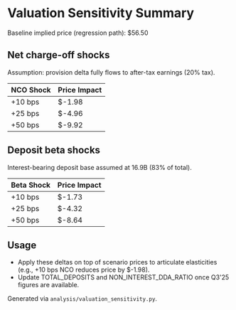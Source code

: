 # Valuation Sensitivity Summary

Baseline implied price (regression path): $56.50

## Net charge-off shocks

Assumption: provision delta fully flows to after-tax earnings (20% tax).

| NCO Shock | Price Impact |
|-----------|--------------|
| +10 bps | $-1.98 |
| +25 bps | $-4.96 |
| +50 bps | $-9.92 |

## Deposit beta shocks

Interest-bearing deposit base assumed at 16.9B (83% of total).

| Beta Shock | Price Impact |
|------------|--------------|
| +10 bps | $-1.73 |
| +25 bps | $-4.32 |
| +50 bps | $-8.64 |

## Usage

- Apply these deltas on top of scenario prices to articulate elasticities (e.g., +10 bps NCO reduces price by $-1.98).
- Update TOTAL_DEPOSITS and NON_INTEREST_DDA_RATIO once Q3'25 figures are available.

Generated via `analysis/valuation_sensitivity.py`.
